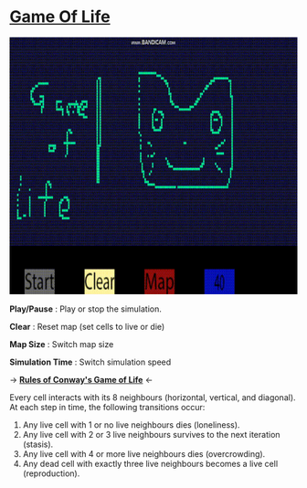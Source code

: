 # [Game Of Life](/Assignments/AIProgramming/GameOfLifeAndPathFinding/GameOfLife.h)

<img src="https://github.com/FJinn/fjinn.github.io/blob/master/Assignments/AIProgramming/Images/GameOfLife.gif?raw=true" width="800" height="450" />

**Play/Pause** : Play or stop the simulation.

**Clear** : Reset map (set cells to live or die)

**Map Size** : Switch map size

**Simulation Time** : Switch simulation speed

-> [**Rules of Conway's Game of Life**](https://en.wikipedia.org/wiki/Conway%27s_Game_of_Life) <-

Every cell interacts with its 8 neighbours (horizontal, vertical, and diagonal). At each step in time, the following transitions occur:

1. Any live cell with 1 or no live neighbours dies (loneliness).
2. Any live cell with 2 or 3 live neighbours survives to the next iteration (stasis).
3. Any live cell with 4 or more live neighbours dies (overcrowding).
4. Any dead cell with exactly three live neighbours becomes a live cell (reproduction).

